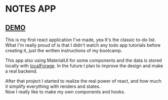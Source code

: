 # NOTES APP
## [DEMO](https://haim-note-app.netlify.app)

This is my first react application I've made, yea It's the classic to-do list.
What I'm really proud of is that I didn't watch any todo app tutorials before creating it, just the written instructions of my bootcamp.

This app also using MaterialUI for some components and the data is stored locally with [localForage](https://github.com/localForage/localForage).
In the future I plan to improve the design and make a real backend.

After that project I started to realize the real power of react, and how much it simplify everything with renders and states. \
Now I really like to make my own components and hooks.
